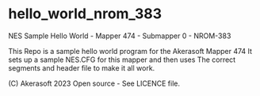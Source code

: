 # hello_world_nrom_383
NES Sample Hello World - Mapper 474 - Submapper 0 - NROM-383

This Repo is a sample hello world program for the Akerasoft Mapper 474
It sets up a sample NES.CFG for this mapper and then uses
The correct segments and header file to make it all work.

(C) Akerasoft 2023
Open source - See LICENCE file.
